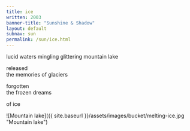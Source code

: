 ```yaml
---
title: ice
written: 2003
banner-title: "Sunshine & Shadow" 
layout: default
subnav: sun
permalink: /sun/ice.html
---
```


<div class="poem">
lucid waters mingling  
glittering mountain lake

released  
the memories of glaciers

forgotten  
the frozen dreams

of ice
</div>

![Mountain lake]({{ site.baseurl }}/assets/images/bucket/melting-ice.jpg "Mountain lake")

